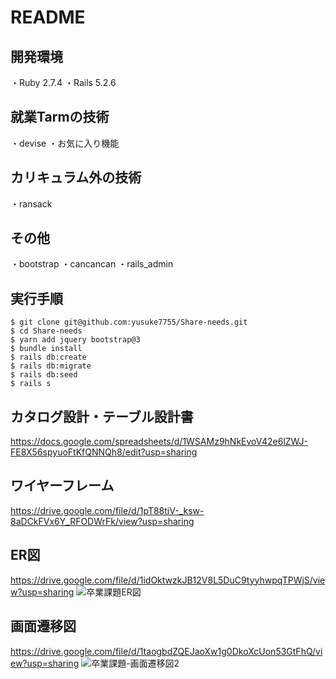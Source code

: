 # README

開発環境
---
・Ruby 2.7.4
・Rails 5.2.6

就業Tarmの技術
---
・devise
・お気に入り機能

カリキュラム外の技術
---
・ransack

その他
---
・bootstrap
・cancancan
・rails_admin

実行手順
---
```
$ git clone git@github.com:yusuke7755/Share-needs.git
$ cd Share-needs
$ yarn add jquery bootstrap@3
$ bundle install
$ rails db:create
$ rails db:migrate
$ rails db:seed
$ rails s
```

カタログ設計・テーブル設計書
---
https://docs.google.com/spreadsheets/d/1WSAMz9hNkEvoV42e6lZWJ-FE8X56spyuoFtKfQNNQh8/edit?usp=sharing

ワイヤーフレーム
---
https://drive.google.com/file/d/1pT88tiV-_ksw-8aDCkFVx6Y_RFODWrFk/view?usp=sharing

ER図
---
https://drive.google.com/file/d/1idOktwzkJB12V8L5DuC9tyyhwpqTPWjS/view?usp=sharing
![卒業課題ER図](https://user-images.githubusercontent.com/81786073/130347423-1cf2703c-1f8c-4b5d-a83c-43538e2ed685.png)


画面遷移図
---
https://drive.google.com/file/d/1taogbdZQEJaoXw1g0DkoXcUon53GtFhQ/view?usp=sharing
![卒業課題-画面遷移図2](https://user-images.githubusercontent.com/81786073/130403779-25306950-a8fd-4300-a95b-8ba7bbaeca23.png)
